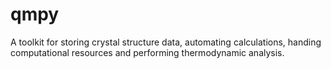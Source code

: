 qmpy
====

A toolkit for storing crystal structure data, automating calculations, handing computational resources and performing thermodynamic analysis.
